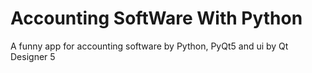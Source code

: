 # Accounting SoftWare With Python
A funny app for accounting software by Python, PyQt5 and ui by Qt Designer 5
